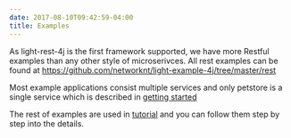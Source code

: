 ```yaml
---
date: 2017-08-10T09:42:59-04:00
title: Examples
---
```


As light-rest-4j is the first framework supported, we have more Restful examples
than any other style of microserivces. All rest examples can be found at https://github.com/networknt/light-example-4j/tree/master/rest

Most example applications consist multiple services and only petstore is a single service
which is described in [getting started](https://networknt.github.io/light-rest-4j/getting-started/)

The rest of examples are used in [tutorial](https://networknt.github.io/light-rest-4j/tutorial/)
and you can follow them step by step into the details.